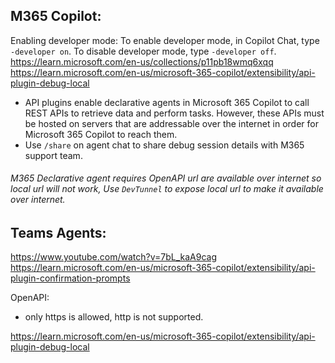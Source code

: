 ## M365 Copilot:
Enabling developer mode: To enable developer mode, in Copilot Chat, type `-developer on`. To disable developer mode, type `-developer off`.
<br /> https://learn.microsoft.com/en-us/collections/p11pb18wmq6xqq
<br /> https://learn.microsoft.com/en-us/microsoft-365-copilot/extensibility/api-plugin-debug-local
- API plugins enable declarative agents in Microsoft 365 Copilot to call REST APIs to retrieve data and perform tasks. However, these APIs must be hosted on servers that are addressable over the internet in order for Microsoft 365 Copilot to reach them.
- Use `/share` on agent chat to share debug session details with M365 support team.

###### M365 Declarative agent requires OpenAPI url are available over internet so local url will not work, Use `DevTunnel` to expose local url to make it available over internet.

## Teams Agents:
https://www.youtube.com/watch?v=7bL_kaA9cag
https://learn.microsoft.com/en-us/microsoft-365-copilot/extensibility/api-plugin-confirmation-prompts

OpenAPI:
- only https is allowed, http is not supported.

https://learn.microsoft.com/en-us/microsoft-365-copilot/extensibility/api-plugin-debug-local

